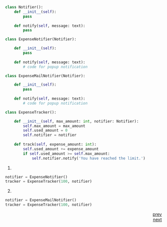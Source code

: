 ```python
class Notifier():
    def __init__(self):
        pass
    
    def notify(self, message: text):
        pass

class ExpenseNotifier(Notifier):

    def __init__(self):
        pass
    
    def notify(self, message: text):
        # code for popup notification

class ExpenseMailNotifier(Notifier):

    def __init__(self):
        pass
    
    def notify(self, message: text):
        # code for popup notification

class ExpenseTracker():

    def __init__(self, max_amount: int, notifier: Notifier):
        self.max_amount = max_amount
        self.used_amount = 0
        self.notifier = notifier
    
    def track(self, expense_amount: int):
        self.used_amount += expense_amount
        if self.used_amount >= self.max_amount:
            self.notifier.notify('You have reached the limit.')

```

1)
```python
notifier = ExpenseNotifier()
tracker = ExpenseTracker(100, notifier)
```
2)
```python
notifier = ExpenseMailNotifier()
tracker = ExpenseTracker(100, notifier)
```

<div style="text-align: right"> <a href="./wrong.md">prev</a> </div>
<div style="text-align: right"> <a href="./correct1.md">next</a> </div>
